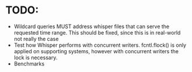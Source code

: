 TODO:
=====
- Wildcard queries MUST address whisper files that can serve the requested time range. This should be fixed, since this is in real-world not really the case
- Test how Whisper performs with concurrent writers. fcntl.flock() is only applied on supporting systems, however with concurrent writers the lock is necessary.
- Benchmarks

